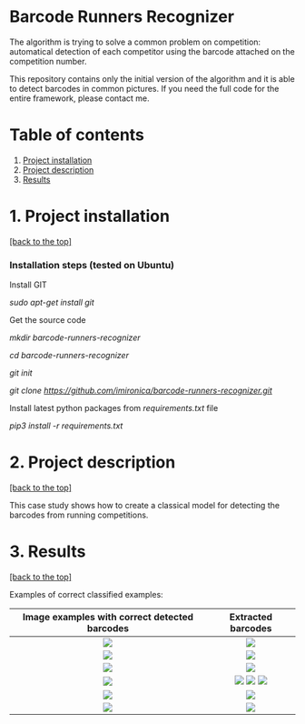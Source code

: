 # Barcode Runners Recognizer

The algorithm is trying to solve a common  problem on competition: automatical detection of each competitor using the 
barcode attached on the competition number. 

This repository contains only the initial version of the algorithm and it is able to detect barcodes in common pictures. 
If you need the full code for the entire framework, please contact me.

# Table of contents
1. [Project installation](#1-project-installation)
2. [Project description](#2-project-description)  
3. [Results](#3-results)

# 1. Project installation
[[back to the top]](#table-of-contents)

### Installation steps (tested on Ubuntu) ###

Install GIT

*sudo apt-get install git*

Get the source code
 
*mkdir barcode-runners-recognizer*

*cd barcode-runners-recognizer*

*git init*

*git clone https://github.com/imironica/barcode-runners-recognizer.git*

Install latest python packages from *requirements.txt* file

*pip3 install -r requirements.txt*

# 2. Project description 
[[back to the top]](#table-of-contents)

This case study shows how to create a classical model for detecting the barcodes from running competitions.

# 3. Results 
[[back to the top]](#table-of-contents)

Examples of correct classified examples:

Image examples with correct detected barcodes   |  Extracted barcodes
:-------------------------:|:-------------------------:
![](examples/images/img1.jpeg) | ![](examples/extractedBarcodes/img1.jpeg_1.jpg) 
![](examples/images/img2.jpeg) | ![](examples/extractedBarcodes/img2.jpeg_1.jpg) 
![](examples/images/img3.jpeg) | ![](examples/extractedBarcodes/img3.jpeg_1.jpg) 
![](examples/images/img4.jpeg) | ![](examples/extractedBarcodes/img4.jpeg_1.jpg)  ![](examples/extractedBarcodes/img4.jpeg_2.jpg)  ![](examples/extractedBarcodes/img4.jpeg_3.jpg) 
![](examples/images/img5.jpeg) | ![](examples/extractedBarcodes/img5.jpeg_1.jpg) 
![](examples/images/img6.jpeg) | ![](examples/extractedBarcodes/img6.jpeg_1.jpg) 



